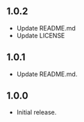 ## 1.0.2

- Update README.md
- Update LICENSE

## 1.0.1

- Update README.md.

## 1.0.0

- Initial release.

